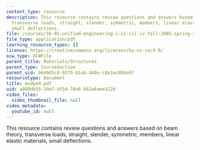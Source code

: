 ```yaml
---
content_type: resource
description: This resource contains review questions and answers based on beam theory,
  transverse loads, straight, slender, symmetric, members, linear elastic materials,
  small deflections.
file: /courses/16-01-unified-engineering-i-ii-iii-iv-fall-2005-spring-2006/a088db5539af4f5d70a6b51e6aee322d_mudgm9.pdf
file_type: application/pdf
learning_resource_types: []
license: https://creativecommons.org/licenses/by-nc-sa/4.0/
ocw_type: OCWFile
parent_title: Materials/Structures
parent_type: CourseSection
parent_uid: b640d5c4-9375-61ab-448e-c8a1ec804a97
resourcetype: Document
title: mudgm9.pdf
uid: a088db55-39af-4f5d-70a6-b51e6aee322d
video_files:
  video_thumbnail_file: null
video_metadata:
  youtube_id: null
---
```

This resource contains review questions and answers based on beam theory, transverse loads, straight, slender, symmetric, members, linear elastic materials, small deflections.